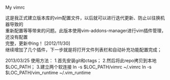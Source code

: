 My vimrc
    
这是我正式建立版本库的vim配置文件，以后就可以进行迭代更新、防止以往换机器导致的     
重新配置等等带来的问题。此版本使用vim-addons-manager进行vim插件管理，还没有配置     
完整，更新中ing！
[2012/11/30]        
继续增加了几个插件，下一步就是将打开文件列表栏和自动补充功能配置完成；

2013/03/25
使用方法：
1.首先安装git和ctags；
2.然后将此repo拷贝到本地$LOC_PATH；
3.建立两个软连接
    ln -s $LOC_PATH/vimrc  ~/.vimrc
    ln -s $LOC_PATH/vim_runtime ~/.vim_runtime
